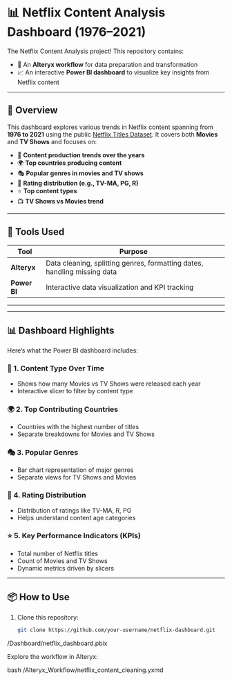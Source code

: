 
# 📊 Netflix Content Analysis Dashboard (1976–2021)

 The Netflix Content Analysis project! This repository contains:

- 📁 An **Alteryx workflow** for data preparation and transformation
- 📈 An interactive **Power BI dashboard** to visualize key insights from Netflix content

---

## 📌 Overview

This dashboard explores various trends in Netflix content spanning from **1976 to 2021** using the public [Netflix Titles Dataset](https://www.kaggle.com/shivamb/netflix-shows). It covers both **Movies** and **TV Shows** and focuses on:

- 📅 **Content production trends over the years**
- 🌍 **Top countries producing content**
- 🎭 **Popular genres in movies and TV shows**
- 🔞 **Rating distribution (e.g., TV-MA, PG, R)**
- ⭐ **Top content types**
- 📺 **TV Shows vs Movies trend**

---

## 🧰 Tools Used

| Tool      | Purpose                                      |
|-----------|----------------------------------------------|
| **Alteryx** | Data cleaning, splitting genres, formatting dates, handling missing data |
| **Power BI** | Interactive data visualization and KPI tracking |

---

---

## 📊 Dashboard Highlights

Here’s what the Power BI dashboard includes:

### 🎥 1. **Content Type Over Time**
- Shows how many Movies vs TV Shows were released each year
- Interactive slicer to filter by content type

### 🌍 2. **Top Contributing Countries**
- Countries with the highest number of titles
- Separate breakdowns for Movies and TV Shows

### 🎭 3. **Popular Genres**
- Bar chart representation of major genres
- Separate views for TV Shows and Movies

### 🔞 4. **Rating Distribution**
- Distribution of ratings like TV-MA, R, PG
- Helps understand content age categories

### ⭐ 5. **Key Performance Indicators (KPIs)**
- Total number of Netflix titles
- Count of Movies and TV Shows
- Dynamic metrics driven by slicers

---

## 📦 How to Use

1. Clone this repository:
   ```bash
   git clone https://github.com/your-username/netflix-dashboard.git
/Dashboard/netflix_dashboard.pbix


Explore the workflow in Alteryx:

bash
/Alteryx_Workflow/netflix_content_cleaning.yxmd

